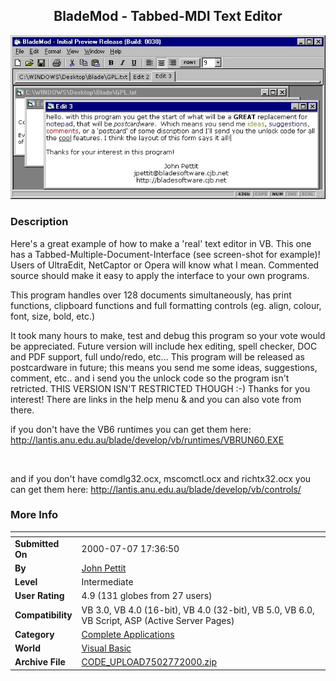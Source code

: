 ﻿<div align="center">

## BladeMod \- Tabbed\-MDI Text Editor

<img src="PIC200077311303434.JPG">
</div>

### Description

Here's a great example of how to make a 'real' text editor in VB. This one has a Tabbed-Multiple-Document-Interface (see screen-shot for example)! Users of UltraEdit, NetCaptor or Opera will know what I mean. Commented source should make it easy to apply the interface to your own programs.

This program handles over 128 documents simultaneously, has print functions, clipboard functions and full formatting controls (eg. align, colour, font, size, bold, etc.) <BR>

It took many hours to make, test and debug this program so your vote would be appreciated. Future version will include hex editing, spell checker, DOC and PDF support, full undo/redo, etc... This program will be released as postcardware in future; this means you send me some ideas, suggestions, comment, etc.. and i send you the unlock code so the program isn't retricted. THIS VERSION ISN'T RESTRICTED THOUGH :-) Thanks for you interest! There are links in the help menu & and you can also vote from there.<BR>

if you don't have the VB6 runtimes you can get them here: http://lantis.anu.edu.au/blade/develop/vb/runtimes/VBRUN60.EXE

<BR>

and if you don't have comdlg32.ocx, mscomctl.ocx and richtx32.ocx you can get them here: http://lantis.anu.edu.au/blade/develop/vb/controls/
 
### More Info
 


<span>             |<span>
---                |---
**Submitted On**   |2000-07-07 17:36:50
**By**             |[John Pettit](https://github.com/Planet-Source-Code/PSCIndex/blob/master/ByAuthor/john-pettit.md)
**Level**          |Intermediate
**User Rating**    |4.9 (131 globes from 27 users)
**Compatibility**  |VB 3\.0, VB 4\.0 \(16\-bit\), VB 4\.0 \(32\-bit\), VB 5\.0, VB 6\.0, VB Script, ASP \(Active Server Pages\) 
**Category**       |[Complete Applications](https://github.com/Planet-Source-Code/PSCIndex/blob/master/ByCategory/complete-applications__1-27.md)
**World**          |[Visual Basic](https://github.com/Planet-Source-Code/PSCIndex/blob/master/ByWorld/visual-basic.md)
**Archive File**   |[CODE\_UPLOAD7502772000\.zip](https://github.com/Planet-Source-Code/john-pettit-blademod-tabbed-mdi-text-editor__1-9568/archive/master.zip)








